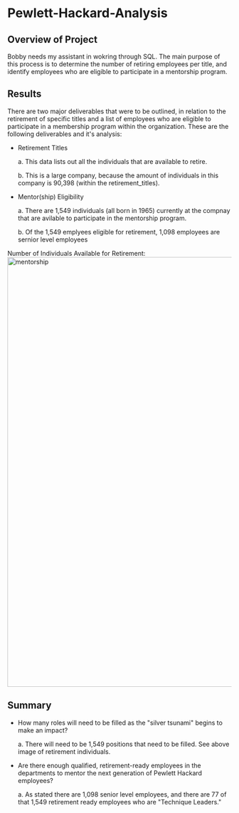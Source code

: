 # Pewlett-Hackard-Analysis

## Overview of Project
Bobby needs my assistant in wokring through SQL. The main purpose of this process is to determine the number of retiring employees per title, and identify employees who are eligible to participate in a mentorship program. 


## Results 
There are two major deliverables that were to be outlined, in relation to the retirement of specific titles and a list of employees who are eligible to participate in a membership program within the organization. These are the following deliverables and it's analysis:
- Retirement Titles

  a. This data lists out all the individuals that are available to retire.
  
  b. This is a large company, because the amount of individuals in this company is 90,398 (within the retirement_titles).
  
- Mentor(ship) Eligibility

  a. There are 1,549 individuals (all born in 1965) currently at the compnay that are avilable to participate in the mentorship program. 
  
  b. Of the 1,549 emplyees eligible for retirement, 1,098 employees are sernior level employees

Number of Individuals Available for Retirement:
<img width="965" alt="mentorship" src="https://user-images.githubusercontent.com/106715923/181655717-bf39336d-feae-4cee-83f8-332cb72aa1c5.png">


## Summary

- How many roles will need to be filled as the "silver tsunami" begins to make an impact?

  a. There will need to be 1,549 positions that need to be filled. See above image of retirement individuals.

- Are there enough qualified, retirement-ready employees in the departments to mentor the next generation of Pewlett Hackard employees?

  a. As stated there are 1,098 senior level employees, and there are 77 of that 1,549 retirement ready employees who are "Technique Leaders." 
